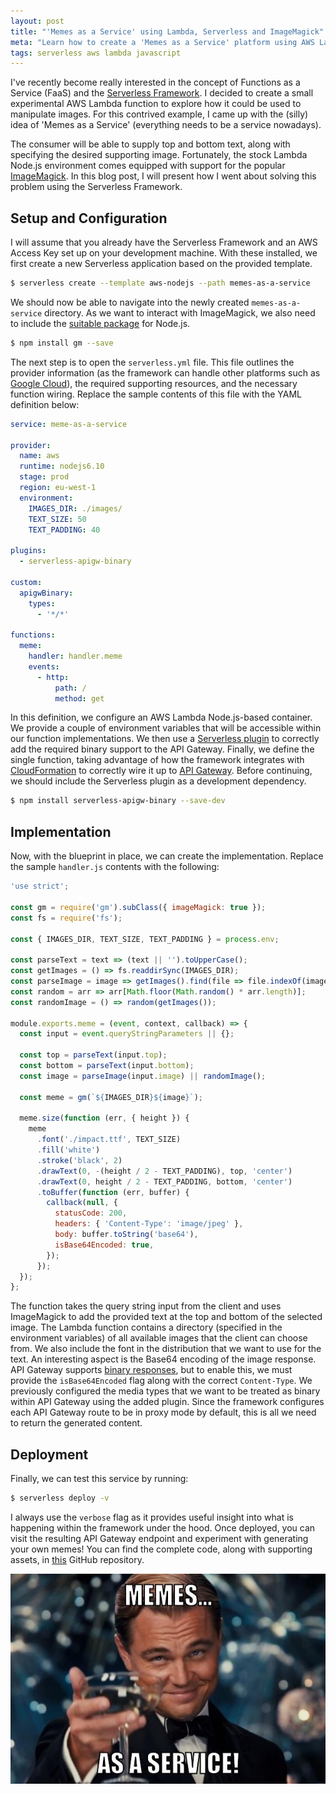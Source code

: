 ```yaml
---
layout: post
title: "'Memes as a Service' using Lambda, Serverless and ImageMagick"
meta: "Learn how to create a 'Memes as a Service' platform using AWS Lambda, the Serverless Framework, and ImageMagick. A step-by-step guide with code examples."
tags: serverless aws lambda javascript
---
```


I've recently become really interested in the concept of Functions as a Service (FaaS) and the [Serverless Framework](https://serverless.com/).
I decided to create a small experimental AWS Lambda function to explore how it could be used to manipulate images.
For this contrived example, I came up with the (silly) idea of 'Memes as a Service' (everything needs to be a service nowadays).

<!--more-->

The consumer will be able to supply top and bottom text, along with specifying the desired supporting image.
Fortunately, the stock Lambda Node.js environment comes equipped with support for the popular [ImageMagick](https://www.imagemagick.org/).
In this blog post, I will present how I went about solving this problem using the Serverless Framework.

## Setup and Configuration

I will assume that you already have the Serverless Framework and an AWS Access Key set up on your development machine.
With these installed, we first create a new Serverless application based on the provided template.

```bash
$ serverless create --template aws-nodejs --path memes-as-a-service
```

We should now be able to navigate into the newly created `memes-as-a-service` directory.
As we want to interact with ImageMagick, we also need to include the [suitable package](http://aheckmann.github.io/gm/) for Node.js.

```bash
$ npm install gm --save
```

The next step is to open the `serverless.yml` file.
This file outlines the provider information (as the framework can handle other platforms such as [Google Cloud](https://cloud.google.com/)), the required supporting resources, and the necessary function wiring.
Replace the sample contents of this file with the YAML definition below:

```yaml
service: meme-as-a-service

provider:
  name: aws
  runtime: nodejs6.10
  stage: prod
  region: eu-west-1
  environment:
    IMAGES_DIR: ./images/
    TEXT_SIZE: 50
    TEXT_PADDING: 40

plugins:
  - serverless-apigw-binary

custom:
  apigwBinary:
    types:
      - '*/*'

functions:
  meme:
    handler: handler.meme
    events:
      - http:
          path: /
          method: get
```

In this definition, we configure an AWS Lambda Node.js-based container.
We provide a couple of environment variables that will be accessible within our function implementations.
We then use a [Serverless plugin](https://github.com/maciejtreder/serverless-apigw-binary) to correctly add the required binary support to the API Gateway.
Finally, we define the single function, taking advantage of how the framework integrates with [CloudFormation](https://aws.amazon.com/cloudformation/) to correctly wire it up to [API Gateway](https://aws.amazon.com/api-gateway/).
Before continuing, we should include the Serverless plugin as a development dependency.

```bash
$ npm install serverless-apigw-binary --save-dev
```

## Implementation

Now, with the blueprint in place, we can create the implementation.
Replace the sample `handler.js` contents with the following:

```js
'use strict';

const gm = require('gm').subClass({ imageMagick: true });
const fs = require('fs');

const { IMAGES_DIR, TEXT_SIZE, TEXT_PADDING } = process.env;

const parseText = text => (text || '').toUpperCase();
const getImages = () => fs.readdirSync(IMAGES_DIR);
const parseImage = image => getImages().find(file => file.indexOf(image) === 0);
const random = arr => arr[Math.floor(Math.random() * arr.length)];
const randomImage = () => random(getImages());

module.exports.meme = (event, context, callback) => {
  const input = event.queryStringParameters || {};

  const top = parseText(input.top);
  const bottom = parseText(input.bottom);
  const image = parseImage(input.image) || randomImage();

  const meme = gm(`${IMAGES_DIR}${image}`);

  meme.size(function (err, { height }) {
    meme
      .font('./impact.ttf', TEXT_SIZE)
      .fill('white')
      .stroke('black', 2)
      .drawText(0, -(height / 2 - TEXT_PADDING), top, 'center')
      .drawText(0, height / 2 - TEXT_PADDING, bottom, 'center')
      .toBuffer(function (err, buffer) {
        callback(null, {
          statusCode: 200,
          headers: { 'Content-Type': 'image/jpeg' },
          body: buffer.toString('base64'),
          isBase64Encoded: true,
        });
      });
  });
};
```

The function takes the query string input from the client and uses ImageMagick to add the provided text at the top and bottom of the selected image.
The Lambda function contains a directory (specified in the environment variables) of all available images that the client can choose from.
We also include the font in the distribution that we want to use for the text.
An interesting aspect is the Base64 encoding of the image response.
API Gateway supports [binary responses](https://aws.amazon.com/about-aws/whats-new/2016/11/binary-data-now-supported-by-api-gateway/), but to enable this, we must provide the `isBase64Encoded` flag along with the correct `Content-Type`.
We previously configured the media types that we want to be treated as binary within API Gateway using the added plugin.
Since the framework configures each API Gateway route to be in proxy mode by default, this is all we need to return the generated content.

## Deployment

Finally, we can test this service by running:

```bash
$ serverless deploy -v
```

I always use the `verbose` flag as it provides useful insight into what is happening within the framework under the hood.
Once deployed, you can visit the resulting API Gateway endpoint and experiment with generating your own memes!
You can find the complete code, along with supporting assets, in [this](https://github.com/eddmann/memes-as-a-service-serverless) GitHub repository.

<img src="/uploads/memes-as-a-service/memes.jpg" alt="Memes as a Service" />
